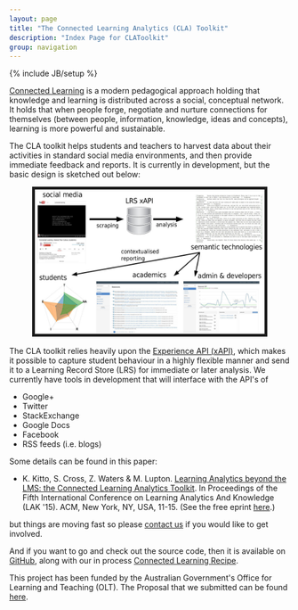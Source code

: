 ```yaml
---
layout: page
title: "The Connected Learning Analytics (CLA) Toolkit"
description: "Index Page for CLAToolkit"
group: navigation
---
```

{% include JB/setup %}



<p> 
	<a href="http://connectedlearning.tv/infographicv">Connected Learning</a> is a modern pedagogical approach holding that knowledge and learning is distributed across a social, conceptual network. It holds that when people forge, negotiate and nurture connections for themselves (between people, information, knowledge, ideas and concepts), learning is more powerful and sustainable.
</p>

<p>
	The CLA toolkit helps students and teachers to harvest data about their activities in standard social media environments, and then provide immediate feedback and reports. It is currently in development, but the basic design is sketched out below:	   
	<div align=center><img src="assets/images/schema.jpg" alt="A basic schema for the CLA toolkit" height="259" width="413" border="5" ></div>
</p>
<p> 
	The CLA toolkit relies heavily upon the <a href="http://www.adlnet.gov/tla/experience-api/">Experience API (xAPI)</a>, which makes it possible to capture student behaviour in a highly flexible manner and send it to a Learning Record Store (LRS) for immediate or later analysis. We currently have tools in development that will interface with the API's of 
	<ul>
		<li>Google+</li>
		<li>Twitter</li>
		<li>StackExchange</li>
		<li>Google Docs</li>	     
		<li>Facebook</li>
		<li>RSS feeds (i.e. blogs)</li>
	</ul>
	Some details can be found in this paper: 
	<ul>
		<li> K. Kitto, S. Cross, Z. Waters & M. Lupton. <a href="http://dl.acm.org/citation.cfm?id=2723627">Learning Analytics beyond the LMS: the Connected Learning Analytics Toolkit</a>.  In Proceedings of the Fifth International Conference on Learning Analytics And Knowledge (LAK '15).  ACM, New York, NY, USA, 11-15. (See the free eprint <a href="http://eprints.qut.edu.au/81343/">here</a>.)
		</ul>
		but things are moving fast so please <a href="mailto:CLAtoolkitemail">contact us</a> if you would like to get involved. 
	</p>
	And if you want to go and check out the source code, then it is available on <a href="https://github.com/kirstykitto/CLAtoolkit">GitHub</a>, along with our in process <a href="https://github.com/kirstykitto/CLRecipe">Connected Learning Recipe</a>.
	<p>
		This project has been funded by the Australian Government's Office for Learning and Teaching (OLT). The Proposal that we submitted can be found <a href="assets/papers/prop.id.qut.kitto.2014-front.pdf">here</a>.	